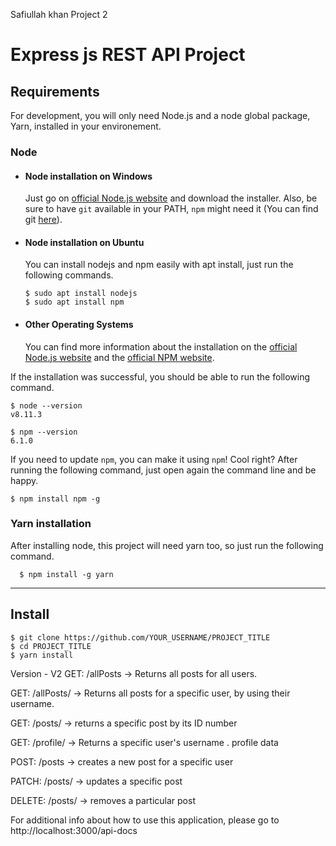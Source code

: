Safiullah khan
Project 2

# Express js REST API Project

## Requirements

For development, you will only need Node.js and a node global package, Yarn, installed in your environement.

### Node

- #### Node installation on Windows

  Just go on [official Node.js website](https://nodejs.org/) and download the installer.
  Also, be sure to have `git` available in your PATH, `npm` might need it (You can find git [here](https://git-scm.com/)).

- #### Node installation on Ubuntu

  You can install nodejs and npm easily with apt install, just run the following commands.

      $ sudo apt install nodejs
      $ sudo apt install npm

- #### Other Operating Systems
  You can find more information about the installation on the [official Node.js website](https://nodejs.org/) and the [official NPM website](https://npmjs.org/).

If the installation was successful, you should be able to run the following command.

    $ node --version
    v8.11.3

    $ npm --version
    6.1.0

If you need to update `npm`, you can make it using `npm`! Cool right? After running the following command, just open again the command line and be happy.

    $ npm install npm -g

###

### Yarn installation

After installing node, this project will need yarn too, so just run the following command.

      $ npm install -g yarn

---

## Install

    $ git clone https://github.com/YOUR_USERNAME/PROJECT_TITLE
    $ cd PROJECT_TITLE
    $ yarn install

Version - V2
GET: /allPosts -> Returns all posts for all users.

GET: /allPosts/<username> -> Returns all posts for a specific user, by using their username.

GET: /posts/<postid> -> returns a specific post by its ID number

GET: /profile/<username> -> Returns a specific user's username . profile data

POST: /posts -> creates a new post for a specific user

PATCH: /posts/<id> -> updates a specific post

DELETE: /posts/<postid> -> removes a particular post

For additional info about how to use this application, please go to http://localhost:3000/api-docs
